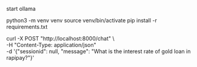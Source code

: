 start ollama

python3 -m venv venv
source venv/bin/activate
pip install -r requirements.txt

curl -X POST "http://localhost:8000/chat" \            
  -H "Content-Type: application/json" \
  -d '{"sessionid": null, "message": "What is the interest rate of gold loan in rapipay?"}'